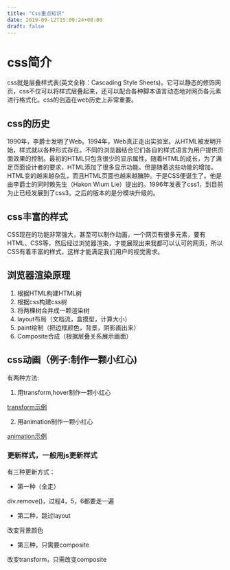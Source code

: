 ```yaml
---
title: "Css重点知识"
date: 2019-09-12T15:09:24+08:00
draft: false
---
```


# css简介

css就是层叠样式表(英文全称：Cascading Style Sheets)。它可以静态的修饰网页，css不仅可以将样式层叠起来，还可以配合各种脚本语言动态地对网页各元素进行格式化。css的创造在web历史上非常重要。

## css的历史


1990年，李爵士发明了Web。1994年，Web真正走出实验室。从HTML被发明开始，样式就以各种形式存在。不同的浏览器结合它们各自的样式语言为用户提供页面效果的控制。最初的HTML只包含很少的显示属性。随着HTML的成长，为了满足页面设计者的要求，HTML添加了很多显示功能。但是随着这些功能的增加，HTML变的越来越杂乱，而且HTML页面也越来越臃肿。于是CSS便诞生了。他是由李爵士的同时赖先生（Hakon Wium Lie）提出的。1996年发表了css1，到目前为止已经发展到了css3。之后的版本的是分模块升级的。

## css丰富的样式

CSS现在的功能非常强大，甚至可以制作动画，一个网页有很多元素，要有HTML、CSS等，然后经过浏览器渲染，才能展现出来我都可以认可的网页，所以CSS有着丰富的样式，这样才能满足我们用户的视觉需求。

## 浏览器渲染原理


1. 根据HTML构建HTML树
2. 根据css构建css树
3. 将两棵树合并成一颗渲染树
4. layout布局（文档流，盒摸型，计算大小）
5. paint绘制（把边框颜色，背景，阴影画出来）
6. Composite合成（根据层叠关系展示画面）

## css动画（例子:制作一颗小红心)

有两种方法:

1. 用transform,hover制作一颗小红心

[transform示例](http://jsbin.com/jazabopaja/edit?output)

2. 用animation制作一颗小红心

[animation示例](http://js.jirengu.com/yosagirizi/1/edit?output)

### 更新样式，一般用js更新样式

有三种更新方式：

* 第一种（全走）

div.remove()，过程4，5，6都要走一遍

* 第二种，跳过layout

改变背景颜色

* 第三种，只需要composite

改变transform，只需改变composite